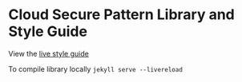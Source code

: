 
# Cloud Secure Pattern Library and Style Guide

View the [live style guide](https://jokedewinter.github.io/clouds/)

To compile library locally ```jekyll serve --livereload```

